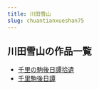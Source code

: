 ```yaml
---
title: 川田雪山
slug: chuantianxueshan75
---
```


## 川田雪山の作品一覧

- [千里の駒後日譚拾遺](qianlinojuhouri-911)
- [千里駒後日譚](qianlijuhourita-345)
